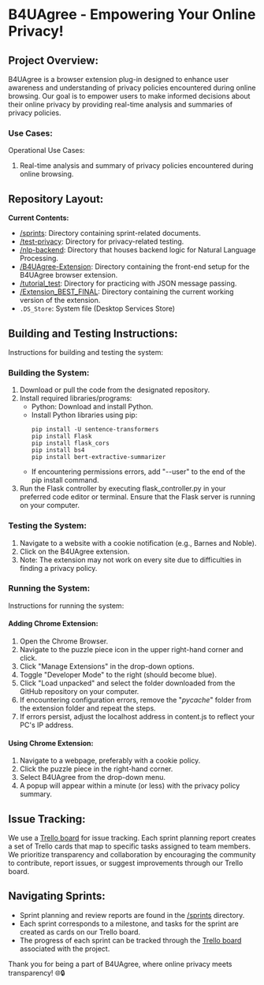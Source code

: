 # B4UAgree - Empowering Your Online Privacy!

## Project Overview:
B4UAgree is a browser extension plug-in designed to enhance user awareness and understanding of privacy policies encountered during online browsing. Our goal is to empower users to make informed decisions about their online privacy by providing real-time analysis and summaries of privacy policies.

### Use Cases:
Operational Use Cases:
1. Real-time analysis and summary of privacy policies encountered during online browsing.

## Repository Layout:
**Current Contents:**
  * [/sprints](./sprints): Directory containing sprint-related documents.
  * [/test-privacy](./test-privacy): Directory for privacy-related testing.
  * [/nlp-backend](./nlp-backend): Directory that houses backend logic for Natural Language Processing.
  * [/B4UAgree-Extension](./B4UAgree-Extention): Directory containing the front-end setup for the B4UAgree browser extension.
  * [/tutorial_test](./tutorial_test): Directory for practicing with JSON message passing.
  * [/Extension_BEST_FINAL](./Extension_BEST_FINAL): Directory containing the current working version of the extension.
  * `.DS_Store`: System file (Desktop Services Store)  

## Building and Testing Instructions:
Instructions for building and testing the system:

### Building the System:
1. Download or pull the code from the designated repository.
2. Install required libraries/programs:
   - Python: Download and install Python.
   - Install Python libraries using pip:
     ```
     pip install -U sentence-transformers
     pip install Flask
     pip install flask_cors
     pip install bs4
     pip install bert-extractive-summarizer
     ```
   - If encountering permissions errors, add "--user" to the end of the pip install command.
3. Run the Flask controller by executing flask_controller.py in your preferred code editor or terminal. Ensure that the Flask server is running on your computer.

### Testing the System:
1. Navigate to a website with a cookie notification (e.g., Barnes and Noble).
2. Click on the B4UAgree extension.
3. Note: The extension may not work on every site due to difficulties in finding a privacy policy.

### Running the System:
Instructions for running the system:

#### Adding Chrome Extension:
1. Open the Chrome Browser.
2. Navigate to the puzzle piece icon in the upper right-hand corner and click.
3. Click "Manage Extensions" in the drop-down options.
4. Toggle "Developer Mode" to the right (should become blue).
5. Click "Load unpacked" and select the folder downloaded from the GitHub repository on your computer.
6. If encountering configuration errors, remove the "_pycache_" folder from the extension folder and repeat the steps.
7. If errors persist, adjust the localhost address in content.js to reflect your PC's IP address.

#### Using Chrome Extension:
1. Navigate to a webpage, preferably with a cookie policy.
2. Click the puzzle piece in the right-hand corner.
3. Select B4UAgree from the drop-down menu.
4. A popup will appear within a minute (or less) with the privacy policy summary.

## Issue Tracking:
We use a [Trello board](https://trello.com/invite/b/yHP9CPjB/ATTI94bb9185c9e2341b7aa2fe8585214bb5811623F3/b4uagree) for issue tracking. Each sprint planning report creates a set of Trello cards that map to specific tasks assigned to team members. We prioritize transparency and collaboration by encouraging the community to contribute, report issues, or suggest improvements through our Trello board.

## Navigating Sprints:
- Sprint planning and review reports are found in the [/sprints](./sprints) directory.
- Each sprint corresponds to a milestone, and tasks for the sprint are created as cards on our Trello board.
- The progress of each sprint can be tracked through the [Trello board](https://trello.com/invite/b/yHP9CPjB/ATTI94bb9185c9e2341b7aa2fe8585214bb5811623F3/b4uagree) associated with the project.

Thank you for being a part of B4UAgree, where online privacy meets transparency! 🌐🔒
